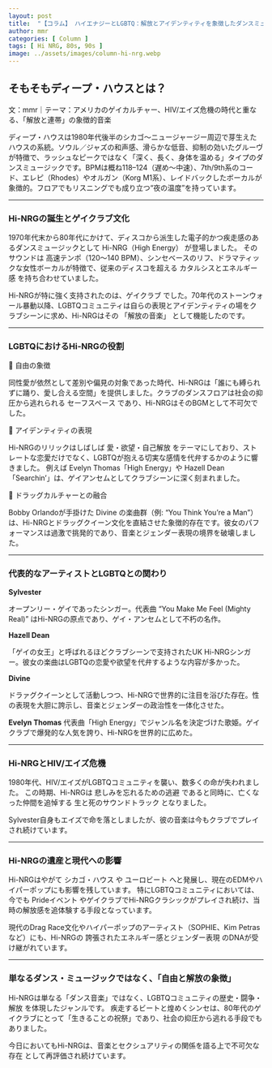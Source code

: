```yaml
---
layout: post
title:  "【コラム】 ハイエナジーとLGBTQ：解放とアイデンティティを象徴したダンスミュージック"
author: mmr
categories: [ Column ]
tags: [ Hi NRG, 80s, 90s ]
image: ../assets/images/column-hi-nrg.webp
---
```


## そもそもディープ・ハウスとは？


文：mmr｜テーマ：アメリカのゲイカルチャー、HIV/エイズ危機の時代と重なる、「解放と連帯」の象徴的音楽

ディープ・ハウスは1980年代後半のシカゴ～ニュージャージー周辺で芽生えたハウスの系統。ソウル／ジャズの和声感、滑らかな低音、抑制の効いたグルーヴが特徴で、ラッシュなピークではなく「深く、長く、身体を温める」タイプのダンスミュージックです。BPMは概ね118–124（遅め～中速）、7th/9th系のコード、エレピ（Rhodes）やオルガン（Korg M1系）、レイドバックしたボーカルが象徴的。フロアでもリスニングでも成り立つ“夜の温度”を持っています。


<hr>

### Hi-NRGの誕生とゲイクラブ文化

1970年代末から80年代にかけて、ディスコから派生した電子的かつ疾走感のあるダンスミュージックとして Hi-NRG（High Energy） が登場しました。
そのサウンドは 高速テンポ（120〜140 BPM）、シンセベースのリフ、ドラマティックな女性ボーカルが特徴で、従来のディスコを超える カタルシスとエネルギー感 を持ち合わせていました。

Hi-NRGが特に強く支持されたのは、ゲイクラブ でした。70年代のストーンウォール暴動以降、LGBTQコミュニティは自らの表現とアイデンティティの場をクラブシーンに求め、Hi-NRGはその 「解放の音楽」 として機能したのです。


<hr>

### LGBTQにおけるHi-NRGの役割
🌈 自由の象徴

同性愛が依然として差別や偏見の対象であった時代、Hi-NRGは「誰にも縛られずに踊り、愛し合える空間」を提供しました。クラブのダンスフロアは社会の抑圧から逃れられる セーフスペース であり、Hi-NRGはそのBGMとして不可欠でした。

🌈 アイデンティティの表現

Hi-NRGのリリックはしばしば 愛・欲望・自己解放 をテーマにしており、ストレートな恋愛だけでなく、LGBTQが抱える切実な感情を代弁するかのように響きました。
例えば Evelyn Thomas「High Energy」や Hazell Dean「Searchin’」は、ゲイアンセムとしてクラブシーンに深く刻まれました。

🌈 ドラッグカルチャーとの融合

Bobby Orlandoが手掛けた Divine の楽曲群（例: “You Think You’re a Man”）は、Hi-NRGとドラッグクイーン文化を直結させた象徴的存在です。彼女のパフォーマンスは過激で挑発的であり、音楽とジェンダー表現の境界を破壊しました。


<hr>

### 代表的なアーティストとLGBTQとの関わり

**Sylvester**

オープンリー・ゲイであったシンガー。代表曲 “You Make Me Feel (Mighty Real)” はHi-NRGの原点であり、ゲイ・アンセムとして不朽の名作。

**Hazell Dean**

「ゲイの女王」と呼ばれるほどクラブシーンで支持されたUK Hi-NRGシンガー。彼女の楽曲はLGBTQの恋愛や欲望を代弁するような内容が多かった。

**Divine**

ドラァグクイーンとして活動しつつ、Hi-NRGで世界的に注目を浴びた存在。性の表現を大胆に誇示し、音楽とジェンダーの政治性を一体化させた。

**Evelyn Thomas**
代表曲「High Energy」でジャンル名を決定づけた歌姫。ゲイクラブで爆発的な人気を誇り、Hi-NRGを世界的に広めた。


<hr>

### Hi-NRGとHIV/エイズ危機

1980年代、HIV/エイズがLGBTQコミュニティを襲い、数多くの命が失われました。
この時期、Hi-NRGは 悲しみを忘れるための逃避 であると同時に、亡くなった仲間を追悼する 生と死のサウンドトラック となりました。

Sylvester自身もエイズで命を落としましたが、彼の音楽は今もクラブでプレイされ続けています。


<hr>

### Hi-NRGの遺産と現代への影響

Hi-NRGはやがて シカゴ・ハウス や ユーロビート へと発展し、現在のEDMやハイパーポップにも影響を残しています。
特にLGBTQコミュニティにおいては、今でも Prideイベント やゲイクラブでHi-NRGクラシックがプレイされ続け、当時の解放感を追体験する手段となっています。

現代のDrag Race文化やハイパーポップのアーティスト（SOPHIE、Kim Petrasなど）にも、Hi-NRGの 誇張されたエネルギー感とジェンダー表現 のDNAが受け継がれています。


<hr>

### 単なるダンス・ミュージックではなく、「自由と解放の象徴」

Hi-NRGは単なる「ダンス音楽」ではなく、LGBTQコミュニティの歴史・闘争・解放 を体現したジャンルです。
疾走するビートと煌めくシンセは、80年代のゲイクラブにとって「生きることの祝祭」であり、社会の抑圧から逃れる手段でもありました。

今日においてもHi-NRGは、音楽とセクシュアリティの関係を語る上で不可欠な存在 として再評価され続けています。